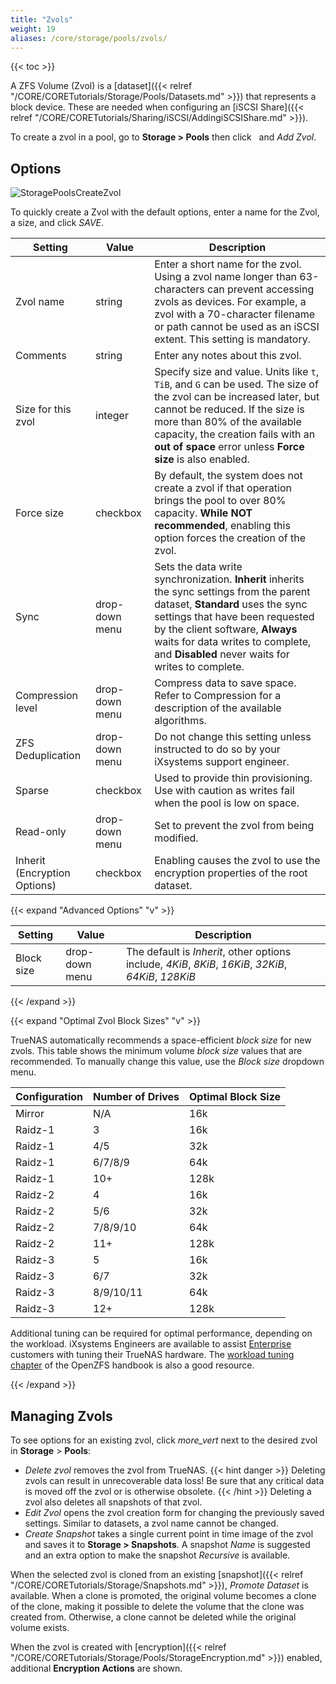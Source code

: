 ```yaml
---
title: "Zvols"
weight: 19
aliases: /core/storage/pools/zvols/
---
```


{{< toc >}}

A ZFS Volume (Zvol) is a [dataset]({{< relref "/CORE/CORETutorials/Storage/Pools/Datasets.md" >}}) that represents a block device.
These are needed when configuring an [iSCSI Share]({{< relref "/CORE/CORETutorials/Sharing/iSCSI/AddingiSCSIShare.md" >}}).

To create a zvol in a pool, go to **Storage > Pools** then click <i class="fa fa-ellipsis-v" aria-hidden="true" title="Options"></i>&nbsp; and *Add Zvol*.

## Options

![StoragePoolsCreateZvol](/images/CORE/12.0/StoragePoolsCreateZvol.png "Creating a new Zvol")

To quickly create a Zvol with the default options, enter a name for the Zvol, a size, and click *SAVE*.

| Setting | Value | Description |
|---------|-------|-------------|
| Zvol name | string | Enter a short name for the zvol. Using a zvol name longer than 63-characters can prevent accessing zvols as devices. For example, a zvol with a 70-character filename or path cannot be used as an iSCSI extent. This setting is mandatory. |
| Comments | string | Enter any notes about this zvol. |
| Size for this zvol | integer | Specify size and value. Units like `t`, `TiB`, and `G` can be used. The size of the zvol can be increased later, but cannot be reduced. If the size is more than 80% of the available capacity, the creation fails with an **out of space** error unless **Force size** is also enabled. |
| Force size | checkbox | By default, the system does not create a zvol if that operation brings the pool to over 80% capacity. **While NOT recommended**, enabling this option forces the creation of the zvol. |
| Sync | drop-down menu | Sets the data write synchronization. **Inherit** inherits the sync settings from the parent dataset, **Standard** uses the sync settings that have been requested by the client software, **Always** waits for data writes to complete, and **Disabled** never waits for writes to complete. |
| Compression level  | drop-down menu | Compress data to save space. Refer to Compression for a description of the available algorithms. |
| ZFS Deduplication | drop-down menu | Do not change this setting unless instructed to do so by your iXsystems support engineer. |
| Sparse | checkbox | Used to provide thin provisioning. Use with caution as writes fail when the pool is low on space. |
| Read-only | drop-down menu | Set to prevent the zvol from being modified. |
| Inherit (Encryption Options) | checkbox | Enabling causes the zvol to use the encryption properties of the root dataset. |

{{< expand "Advanced Options" "v" >}}

| Setting | Value | Description |
|---------|-------|-------------|
| Block size | drop-down menu | The default is *Inherit*, other options include, *4KiB*, *8KiB*, *16KiB*, *32KiB*, *64KiB*, *128KiB* |

{{< /expand >}}

{{< expand "Optimal Zvol Block Sizes" "v" >}}

TrueNAS automatically recommends a space-efficient *block size* for new zvols. This table shows the minimum volume *block size* values that are recommended. To manually change this value, use the *Block size* dropdown menu.

| Configuration | Number of Drives | Optimal Block Size | 
|---------------|-------|-------|
| Mirror | N/A | 16k |
| Raidz-1 | 3 | 16k |
| Raidz-1 | 4/5 | 32k |
| Raidz-1 | 6/7/8/9 | 64k |
| Raidz-1 | 10+ | 128k |
| Raidz-2 | 4 | 16k |
| Raidz-2 | 5/6 | 32k |
| Raidz-2 | 7/8/9/10 | 64k |
| Raidz-2 | 11+ | 128k |
| Raidz-3 | 5 | 16k |
| Raidz-3 | 6/7 | 32k |
| Raidz-3 | 8/9/10/11 | 64k |
| Raidz-3 | 12+ | 128k |

Additional tuning can be required for optimal performance, depending on the workload. iXsystems Engineers are available to assist [Enterprise](https://www.truenas.com/truenas-enterprise/) customers with tuning their TrueNAS hardware. The [workload tuning chapter](https://openzfs.github.io/openzfs-docs/Performance%20and%20Tuning/Workload%20Tuning.html) of the OpenZFS handbook is also a good resource.

{{< /expand >}}

## Managing Zvols

To see options for an existing zvol, click <i class="material-icons" aria-hidden="true" title="Options">more_vert</i> next to the desired zvol in **Storage** > **Pools**:

* *Delete zvol* removes the zvol from TrueNAS.
  {{< hint danger >}}
  Deleting zvols can result in unrecoverable data loss!
  Be sure that any critical data is moved off the zvol or is otherwise obsolete.
  {{< /hint >}}
  Deleting a zvol also deletes all snapshots of that zvol.
* *Edit Zvol* opens the zvol creation form for changing the previously saved settings.
  Similar to datasets, a zvol name cannot be changed.
* *Create Snapshot* takes a single current point in time image of the zvol and saves it to **Storage > Snapshots**.
  A snapshot *Name* is suggested and an extra option to make the snapshot *Recursive* is available.

When the selected zvol is cloned from an existing [snapshot]({{< relref "/CORE/CORETutorials/Storage/Snapshots.md" >}}), *Promote Dataset* is available.
When a clone is promoted, the original volume becomes a clone of the clone, making it possible to delete the volume that the clone was created from.
Otherwise, a clone cannot be deleted while the original volume exists.

When the zvol is created with [encryption]({{< relref "/CORE/CORETutorials/Storage/Pools/StorageEncryption.md" >}}) enabled, additional **Encryption Actions** are shown.

